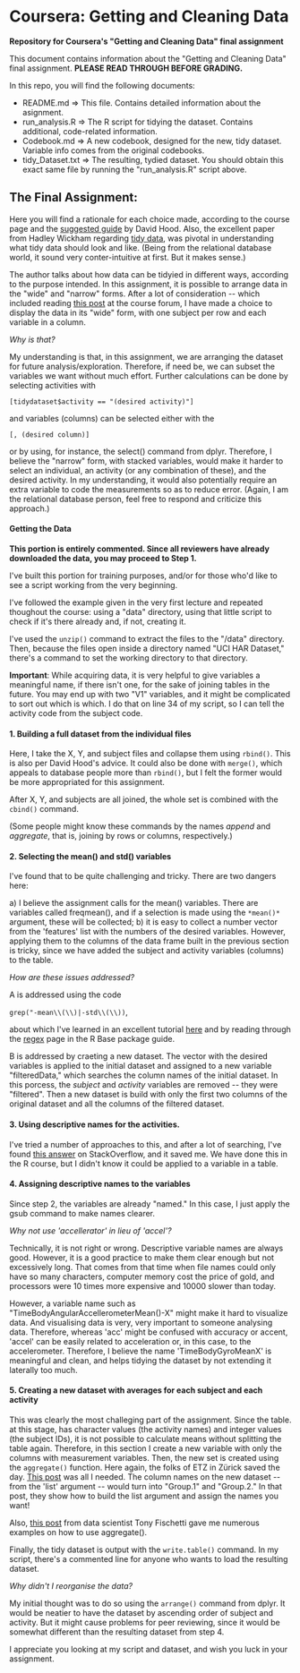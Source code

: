 # Coursera: Getting and Cleaning Data

**Repository for Coursera's "Getting and Cleaning Data" final assignment**

This document contains information about the "Getting and Cleaning Data" final assignment. **PLEASE READ THROUGH BEFORE GRADING.**

In this repo, you will find the following documents:

* README.md => This file. Contains detailed information about the asignment. 
* run_analysis.R => The R script for tidying the dataset. Contains additional, code-related information.
* Codebook.md => A new codebook, designed for the new, tidy dataset. Variable info comes from the original codebooks.
* tidy_Dataset.txt => The resulting, tydied dataset. You should obtain this exact same file by running the "run_analysis.R" script above.

## The Final Assignment:

Here you will find a rationale for each choice made, according to the course page and the [suggested guide](https://thoughtfulbloke.wordpress.com/2015/09/09/getting-and-cleaning-the-assignment/) by David Hood. Also, the excellent paper from Hadley Wickham regarding [tidy data](https://www.jstatsoft.org/article/view/v059i10), was pivotal in understanding what tidy data should look and like. (Being from the relational database world, it sound very conter-intuitive at first. But it makes sense.)

The author talks about how data can be tidyied in different ways, according to the purpose intended. In this assignment, it is possible to arrange data in the "wide" and "narrow" forms. After a lot of consideration -- which included reading [this post](https://www.coursera.org/learn/data-cleaning/discussions/forums/h8cjA78DEeWtFA5RrsHG3Q/threads/-Cjtsip5Eea0DRLrrvCCTQ) at the course forum, I have made a choice to display the data in its "wide" form, with one subject per row and each variable in a column.

*Why is that?*

My understanding is that, in this assignment, we are arranging the dataset for future analysis/exploration. Therefore, if need be, we can subset the variables we want without much effort. Further calculations can be done by selecting activities with 

`[tidydataset$activity == "(desired activity)"]`

and variables (columns) can be selected either with the 

`[, (desired column)]` 

or by using, for instance, the select() command from dplyr. Therefore, I believe the "narrow" form, with stacked variables, would make it harder to select an individual, an activity (or any combination of these), and the desired activity. In my understanding, it would also potentially require an extra variable to code the measurements so as to reduce error. (Again, I am the relational database person, feel free to respond and criticize this approach.)

#### Getting the Data

**This portion is entirely commented. Since all reviewers have already downloaded the data, you may proceed to Step 1.**

I've built this portion for training purposes, and/or for those who'd like to see a script working from the very beginning. 

I've followed the example given in the very first lecture and repeated thoughout the course: using a "data" directory, using that little script to check if it's there already and, if not, creating it. 

I've used the `unzip()` command to extract the files to the "/data" directory. Then, because the files open inside a directory named "UCI HAR Dataset," there's a command to set the working directory to that directory. 

**Important**: While acquiring data, it is very helpful to give variables a meaningful name, if there isn't one, for the sake of joining tables in the future. You may end up with two "V1" variables, and it might be complicated to sort out which is which. I do that on line 34 of my script, so I can tell the activity code from the subject code. 

#### 1. Building a full dataset from the individual files

Here, I take the X, Y, and subject files and collapse them using `rbind()`. This is also per David Hood's advice. It could also be done with `merge()`, which appeals to database people more than `rbind()`, but I felt the former would be more appropriated for this assignment.

After X, Y, and subjects are all joined, the whole set is combined with the `cbind()` command. 

(Some people might know these commands by the names *append* and *aggregate*, that is, joining by rows or columns, respectively.)

#### 2. Selecting the mean() and std() variables

I've found that to be quite challenging and tricky. There are two dangers here:

a) I believe the assignment calls for the mean() variables. There are variables called freqmean(), and if a selection is made using the `*mean()*` argument, these will be collected;
b) it is easy to collect a number vector from the 'features' list with the numbers of the desired variables. However, applying them to the columns of the data frame built in the previous section is tricky, since we have added the subject and activity variables (columns) to the table. 

*How are these issues addressed?*

A is addressed using the code

`grep("-mean\\(\\)|-std\\(\\))`, 

about which I've learned in an excellent tutorial [here](https://stat.ethz.ch/R-manual/R-devel/library/base/html/grep.html) and by reading through the [regex](https://stat.ethz.ch/R-manual/R-devel/library/base/html/regex.html) page in the R Base package guide.

B is addressed by craeting a new dataset. The vector with the desired variables is applied to the initial dataset and assigned to a new variable "filteredData," which searches the column names of the initial dataset. In this porcess, the *subject* and *activity* variables are removed -- they were "filtered". Then a new dataset is build with only the first two columns of the original dataset and all the columns of the filtered dataset.

#### 3. Using descriptive names for the activities.

I've tried a number of approaches to this, and after a lot of searching, I've found [this answer](http://stackoverflow.com/questions/11817371/replace-numbers-in-data-frame-column-in-r) on StackOverflow, and it saved me. We have done this in the R course, but I didn't know it could be applied to a variable in a table. 

#### 4. Assigning descriptive names to the variables

Since step 2, the variables are already "named." In this case, I just apply the gsub command to make names clearer.

*Why not use 'accellerator' in lieu of 'accel'?*

Technically, it is not right or wrong. Descriptive variable names are always good. However, it is a good practice to make them clear enough but not excessively long. That comes from that time when file names could only have so many characters, computer memory cost the price of gold, and processors were 10 times more expensive and 10000 slower than today.

However, a variable name such as "TimeBodyAngularAccellerometerMean()-X" might make it hard to visualize data. And visualising data is very, very important to someone analysing data. Therefore, whereas 'acc' might be confused with accuracy or accent, 'accel' can be easily related to acceleration or, in this case, to the accelerometer. Therefore, I believe the name 'TimeBodyGyroMeanX' is meaningful and clean, and helps tidying the dataset by not extending it laterally too much.

#### 5. Creating a new dataset with averages for each subject and each activity

This was clearly the most challeging part of the assignment. Since the table. at this stage, has character values (the activity names) and integer values (the subject IDs), it is not possible to calculate means without splitting the table again. Therefore, in this section I create a new variable with only the columns with measurement variables. Then, the new set is created using the `aggregate()` function. Here again, the folks of ETZ in Zürick saved the day. [This post](https://stat.ethz.ch/pipermail/r-help/2010-February/227899.html) was all I needed. The column names on the new dataset -- from the 'list' argument -- would turn into "Group.1" and "Group.2." In that post, they show how to build the list argument and assign the names you want!

Also, [this post](http://www.onthelambda.com/2014/02/10/how-dplyr-replaced-my-most-common-r-idioms/) from data scientist Tony Fischetti gave me numerous examples on how to use aggregate(). 

Finally, the tidy dataset is output with the `write.table()` command. In my script, there's a commented line for anyone who wants to load the resulting dataset.

*Why didn't I reorganise the data?*

My initial thought was to do so using the `arrange()` command from dplyr. It would be neatier to have the dataset by ascending order of subject and activity. But it might cause problems for peer reviewing, since it would be somewhat different than the resulting dataset from step 4. 

I appreciate you looking at my script and dataset, and wish you luck in your assignment.
